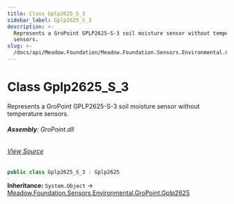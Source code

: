 ```yaml
---
title: Class Gplp2625_S_3
sidebar_label: Gplp2625_S_3
description: >-
  Represents a GroPoint GPLP2625-S-3 soil moisture sensor without temperature
  sensors.
slug: >-
  /docs/api/Meadow.Foundation/Meadow.Foundation.Sensors.Environmental.GroPoint/Gplp2625_S_3
---
```

# Class Gplp2625_S_3
Represents a GroPoint GPLP2625-S-3 soil moisture sensor without temperature sensors.

###### **Assembly**: GroPoint.dll
###### [View Source](https://github.com/WildernessLabs/Meadow.Foundation.git/blob/develop/Source/Meadow.Foundation.Peripherals/Sensors.Environmental.GroPoint/Driver/Drivers/Gplp2625_S_3.cs#L8)
```csharp title="Declaration"
public class Gplp2625_S_3 : Gplp2625
```
**Inheritance:** `System.Object` -> [Meadow.Foundation.Sensors.Environmental.GroPoint.Gplp2625](../Meadow.Foundation.Sensors.Environmental.GroPoint/Gplp2625)

